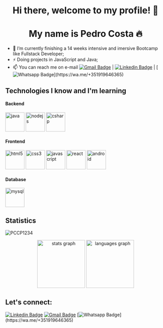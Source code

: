 <p align="center">
  <h1 align="center">  Hi there, welcome to my profile! 👋</h1>
  <h1 align="center">  My name is Pedro Costa 🔥</h1> 
</p>

- 🔭 I’m currently finishing a 14 weeks intensive and imersive Bootcamp like Fullstack Developer;
- ⚡ Doing projects in JavaScript and Java;
- 📫 You can reach me on e-mail [![Gmail Badge](https://img.shields.io/badge/-Gmail-c14438?style=flat-square&logo=Gmail&logoColor=white&link=mailto:pmlcosta15@gmail.com)](mailto:pmlcosta15@gmail.com) | [![Linkedin Badge](https://img.shields.io/badge/-LinkedIn-blue?style=flat-square&logo=Linkedin&logoColor=white&link=https://www.linkedin.com/in/pedrocosta15/)](https://www.linkedin.com/in/pedrocosta15/) | [![Whatsapp Badge](https://img.shields.io/static/v1?message=Whatsapp&logo=whatsapp&label=&color=25D366&logoColor=white&labelColor=&style=for-the-badge")](https://wa.me/+351919646365)

## Technologies I know and I'm learning
#### Backend
<p align="left">
<img src="https://github.com/PCCP1234/PCCP1234/blob/master/icons/java-original.svg" alt="java" width="60" height="60"/>
<img src="https://github.com/PCCP1234/PCCP1234/blob/master/icons/nodejs-original-wordmark.svg" alt="nodejs" width="60" height="60"/>
<img src="https://github.com/PCCP1234/PCCP1234/blob/master/icons/csharp-original.svg" alt="csharp" width="60" height="60"/>
</p>

#### Frontend
<p align="left">
<img src="https://github.com/PCCP1234/PCCP1234/blob/master/icons/html5-original-wordmark.svg" alt="html5" width="60" height="60"/>
<img src="https://github.com/PCCP1234/PCCP1234/blob/master/icons/css3-original-wordmark.svg" alt="css3" width="60" height="60"/>
<img src="https://github.com/PCCP1234/PCCP1234/blob/master/icons/javascript-original.svg" alt="javascript" width="60" height="60"/>
<img src="https://github.com/PCCP1234/PCCP1234/blob/master/icons/react-original-wordmark.svg" alt="react" width="60" height="60"/>
<img src="https://github.com/PCCP1234/PCCP1234/blob/master/icons/android-original-wordmark.svg" alt="android" width="60" height="60"/>
</p>

#### Database
<p align="left">
<img src="https://github.com/PCCP1234/PCCP1234/blob/master/icons/mysql-original.svg" alt="mysql" width="60" height="60"/>
</p>

## Statistics
<p align="left"> <img src="https://komarev.com/ghpvc/?username=PCCP1234" alt="PCCP1234" /></p>
<div align="center">
  <img src="https://github-readme-stats.vercel.app/api?hide_title=false&hide_rank=false&show_icons=true&include_all_commits=true&count_private=true&disable_animations=false&theme=dracula&locale=en&hide_border=false&username=PCCP1234" height="150" alt="stats graph"  />
  <img src="https://github-readme-stats.vercel.app/api/top-langs?locale=en&hide_title=false&layout=compact&card_width=320&langs_count=5&theme=dracula&hide_border=false&username=PCCP1234" height="150" alt="languages graph"  />
</div>

## Let's connect:
[![Linkedin Badge](https://img.shields.io/badge/-LinkedIn-blue?style=flat-square&logo=Linkedin&logoColor=white&link=https://www.linkedin.com/in/filipeantoniomota/)](https://www.linkedin.com/in/pedrocosta15/)
[![Gmail Badge](https://img.shields.io/badge/-Gmail-c14438?style=flat-square&logo=Gmail&logoColor=white&link=mailto:pmlcosta15@gmail.com)](mailto:pmlcosta15@gmail.com)
[![Whatsapp Badge](https://img.shields.io/static/v1?message=Whatsapp&logo=whatsapp&label=&color=25D366&logoColor=white&labelColor=&style=for-the-badge")](https://wa.me/+351919646365)

